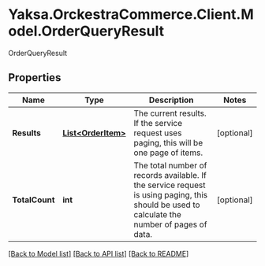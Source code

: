# Yaksa.OrckestraCommerce.Client.Model.OrderQueryResult
OrderQueryResult

## Properties

Name | Type | Description | Notes
------------ | ------------- | ------------- | -------------
**Results** | [**List&lt;OrderItem&gt;**](OrderItem.md) | The current results. If the service request uses paging, this will be one page of items. | [optional] 
**TotalCount** | **int** | The total number of records available. If the service request is using paging, this should be used to calculate the number of pages of data. | [optional] 

[[Back to Model list]](../README.md#documentation-for-models) [[Back to API list]](../README.md#documentation-for-api-endpoints) [[Back to README]](../README.md)

